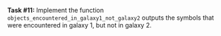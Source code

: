 **Task #11:** Implement the function `objects_encountered_in_galaxy1_not_galaxy2` outputs the symbols that were encountered in galaxy 1, but not in galaxy 2.

